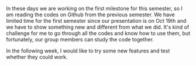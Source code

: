 In these days we are working on the first milestone for this semester, so I am reading the codes on Github from the previous semester. We have limited time for the first semester since our presentation is on Oct 19th and we have to show something new and different from what we did. It's kind of challenge for me to go through all the codes and know how to use them, but fortunately, our group members can study the code together.

In the following week, I would like to try some new features and test whether they could work.
